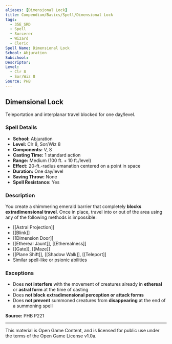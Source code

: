 ```yaml
---
aliases: [Dimensional Lock]
title: Compendium/Basics/Spell/Dimensional Lock
tags:
  - 35E_SRD
  - Spell
  - Sorcerer
  - Wizard
  - Cleric
Spell Name: Dimensional Lock
School: Abjuration
Subschool: 
Descriptor: 
Level:
  - Clr 8
  - Sor/Wiz 8
Source: PHB
---
```


## Dimensional Lock

Teleportation and interplanar travel blocked for one day/level.

### Spell Details

- **School:** Abjuration  
- **Level:** Clr 8, Sor/Wiz 8  
- **Components:** V, S  
- **Casting Time:** 1 standard action  
- **Range:** Medium (100 ft. + 10 ft./level)  
- **Effect:** 20-ft.-radius emanation centered on a point in space  
- **Duration:** One day/level  
- **Saving Throw:** None  
- **Spell Resistance:** Yes  

### Description

You create a shimmering emerald barrier that completely **blocks extradimensional travel**. Once in place, travel into or out of the area using any of the following methods is impossible:

- [[Astral Projection]]  
- [[Blink]]  
- [[Dimension Door]]  
- [[Ethereal Jaunt]], [[Etherealness]]  
- [[Gate]], [[Maze]]  
- [[Plane Shift]], [[Shadow Walk]], [[Teleport]]  
- Similar spell-like or psionic abilities

### Exceptions

- Does **not interfere** with the movement of creatures already in **ethereal** or **astral form** at the time of casting  
- Does **not block** **extradimensional perception or attack forms**  
- Does **not prevent** summoned creatures from **disappearing** at the end of a summoning spell


**Source:** PHB P221

---

This material is Open Game Content, and is licensed for public use under  
the terms of the Open Game License v1.0a.
